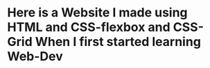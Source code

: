 # Here is a Website I made using HTML and CSS-flexbox and CSS-Grid When I first started learning Web-Dev
